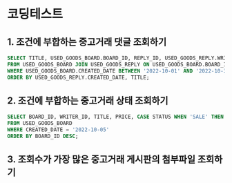 # 코딩테스트
## 1. 조건에 부합하는 중고거래 댓글 조회하기
```sql
SELECT TITLE, USED_GOODS_BOARD.BOARD_ID, REPLY_ID, USED_GOODS_REPLY.WRITER_ID, USED_GOODS_REPLY.CONTENTS, DATE_FORMAT(USED_GOODS_REPLY.CREATED_DATE, '%Y-%m-%d')
FROM USED_GOODS_BOARD JOIN USED_GOODS_REPLY ON USED_GOODS_BOARD.BOARD_ID = USED_GOODS_REPLY.BOARD_ID
WHERE USED_GOODS_BOARD.CREATED_DATE BETWEEN '2022-10-01' AND '2022-10-31'
ORDER BY USED_GOODS_REPLY.CREATED_DATE, TITLE;
```

## 2. 조건에 부합하는 중고거래 상태 조회하기
```sql
SELECT BOARD_ID, WRITER_ID, TITLE, PRICE, CASE STATUS WHEN 'SALE' THEN '판매중' WHEN 'RESERVED' THEN '예약중' WHEN 'DONE' THEN '거래완료' END AS STATUS
FROM USED_GOODS_BOARD
WHERE CREATED_DATE = '2022-10-05'
ORDER BY BOARD_ID DESC;
```

## 3. 조회수가 가장 많은 중고거래 게시판의 첨부파일 조회하기
```sql

```
